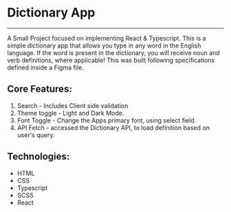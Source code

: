 # Dictionary App
---
A Small Project focused on implementing React & Typescript.
This is a simple dictionary app that allows you type in any word in the English language. If the word is present in the dictionary,
you will receive noun and verb definitions, where applicable! This was built following specifications defined inside a Figma file. 

## Core Features: 
1. Search - Includes Client side validation 
2. Theme toggle - Light and Dark Mode.
3. Font Toggle - Change the Apps primary font, using select field.
4. API Fetch - accessed the Dictionary API, to load definition based on user's query.

## Technologies:
* HTML
* CSS
* Typescript
* SCSS
* React


